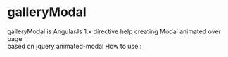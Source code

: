 # galleryModal
galleryModal is AngularJs 1.x directive help creating Modal animated over page  
based on jquery animated-modal
How to use :
<div gallery-modal="galModal" template-url="gallery.html" ></div>
